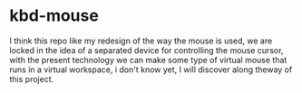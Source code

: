 # kbd-mouse
I think this repo like my redesign of the way the mouse is used, we are locked in the idea of a separated device for controlling the mouse cursor, with the present technology we can make some type of virtual mouse that runs in a virtual workspace, i don't know yet, I will discover along theway of this project.
